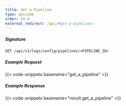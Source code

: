 ```yaml
---
title: Get a Pipeline
type: apicode
order: 24.4
external_redirect: /api/#get-a-pipelines
---
```


##### Signature

`GET /api/v1/logs/config/pipelines/<PIPELINE_ID>`

##### Example Request
{{< code-snippets basename="get_a_pipeline" >}}

##### Example Response
{{< code-snippets basename="result.get_a_pipeline" >}}
